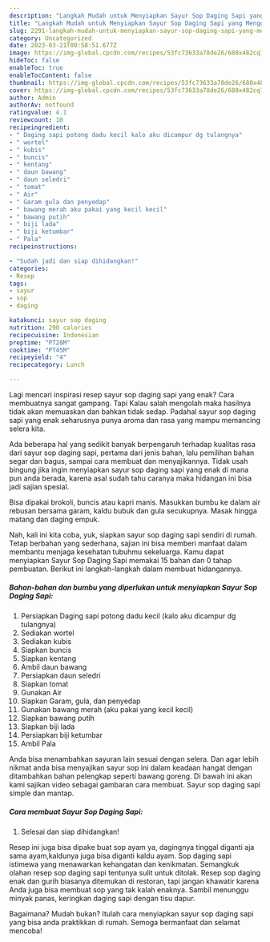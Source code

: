 ```yaml
---
description: "Langkah Mudah untuk Menyiapkan Sayur Sop Daging Sapi yang Menggugah Selera, Buat Buka Puasa Sempurna"
title: "Langkah Mudah untuk Menyiapkan Sayur Sop Daging Sapi yang Menggugah Selera, Buat Buka Puasa Sempurna"
slug: 2291-langkah-mudah-untuk-menyiapkan-sayur-sop-daging-sapi-yang-menggugah-selera-buat-buka-puasa-sempurna
category: Uncategorized
date: 2023-03-21T00:58:51.677Z
image: https://img-global.cpcdn.com/recipes/53fc73633a78de26/680x482cq70/sayur-sop-daging-sapi-foto-resep-utama.jpg
hideToc: false
enableToc: true
enableTocContent: false
thumbnail: https://img-global.cpcdn.com/recipes/53fc73633a78de26/680x482cq70/sayur-sop-daging-sapi-foto-resep-utama.jpg
cover: https://img-global.cpcdn.com/recipes/53fc73633a78de26/680x482cq70/sayur-sop-daging-sapi-foto-resep-utama.jpg
author: Admin
authorAv: notfound
ratingvalue: 4.1
reviewcount: 10
recipeingredient:
- " Daging sapi potong dadu kecil kalo aku dicampur dg tulangnya"
- " wortel"
- " kubis"
- " buncis"
- " kentang"
- " daun bawang"
- " daun seledri"
- " tomat"
- " Air"
- " Garam gula dan penyedap"
- " bawang merah aku pakai yang kecil kecil"
- " bawang putih"
- " biji lada"
- " biji ketumbar"
- " Pala"
recipeinstructions:

- "Sudah jadi dan siap dihidangkan!"
categories:
- Resep
tags:
- sayur
- sop
- daging

katakunci: sayur sop daging 
nutrition: 290 calories
recipecuisine: Indonesian
preptime: "PT28M"
cooktime: "PT45M"
recipeyield: "4"
recipecategory: Lunch

---
```



Lagi mencari inspirasi resep sayur sop daging sapi yang enak? Cara membuatnya sangat gampang. Tapi Kalau salah mengolah maka hasilnya tidak akan memuaskan dan bahkan tidak sedap. Padahal sayur sop daging sapi yang enak seharusnya punya aroma dan rasa yang mampu memancing selera kita.


Ada beberapa hal yang sedikit banyak berpengaruh terhadap kualitas rasa dari sayur sop daging sapi, pertama dari jenis bahan, lalu pemilihan bahan segar dan bagus, sampai cara membuat dan menyajikannya. Tidak usah bingung jika ingin menyiapkan sayur sop daging sapi yang enak di mana pun anda berada, karena asal sudah tahu caranya maka hidangan ini bisa jadi sajian spesial.

Bisa dipakai brokoli, buncis atau kapri manis. Masukkan bumbu ke dalam air rebusan bersama garam, kaldu bubuk dan gula secukupnya. Masak hingga matang dan daging empuk.


Nah, kali ini kita coba, yuk, siapkan sayur sop daging sapi sendiri di rumah. Tetap berbahan yang sederhana, sajian ini bisa memberi manfaat dalam membantu menjaga kesehatan tubuhmu sekeluarga. Kamu dapat menyiapkan Sayur Sop Daging Sapi memakai 15 bahan dan 0 tahap pembuatan. Berikut ini langkah-langkah dalam membuat hidangannya.

<!--inarticleads1-->

##### Bahan-bahan dan bumbu yang diperlukan untuk menyiapkan Sayur Sop Daging Sapi:

1. Persiapkan  Daging sapi potong dadu kecil (kalo aku dicampur dg tulangnya)
1. Sediakan  wortel
1. Sediakan  kubis
1. Siapkan  buncis
1. Siapkan  kentang
1. Ambil  daun bawang
1. Persiapkan  daun seledri
1. Siapkan  tomat
1. Gunakan  Air
1. Siapkan  Garam, gula, dan penyedap
1. Gunakan  bawang merah (aku pakai yang kecil kecil)
1. Siapkan  bawang putih
1. Siapkan  biji lada
1. Persiapkan  biji ketumbar
1. Ambil  Pala


Anda bisa menambahkan sayuran lain sesuai dengan selera. Dan agar lebih nikmat anda bisa menyajikan sayur sop ini dalam keadaan hangat dengan ditambahkan bahan pelengkap seperti bawang goreng. Di bawah ini akan kami sajikan video sebagai gambaran cara membuat. Sayur sop daging sapi simple dan mantap. 

<!--inarticleads2-->

##### Cara membuat Sayur Sop Daging Sapi:


1. Selesai dan siap dihidangkan!

Resep ini juga bisa dipake buat sop ayam ya, dagingnya tinggal diganti aja sama ayam,kaldunya juga bisa diganti kaldu ayam. Sop daging sapi istimewa yang menawarkan kehangatan dan kenikmatan. Semangkuk olahan resep sop daging sapi tentunya sulit untuk ditolak. Resep sop daging enak dan gurih biasanya ditemukan di restoran, tapi jangan khawatir karena Anda juga bisa membuat sop yang tak kalah enaknya. Sambil menunggu minyak panas, keringkan daging sapi dengan tisu dapur. 

Bagaimana? Mudah bukan? Itulah cara menyiapkan sayur sop daging sapi yang bisa anda praktikkan di rumah. Semoga bermanfaat dan selamat mencoba!

